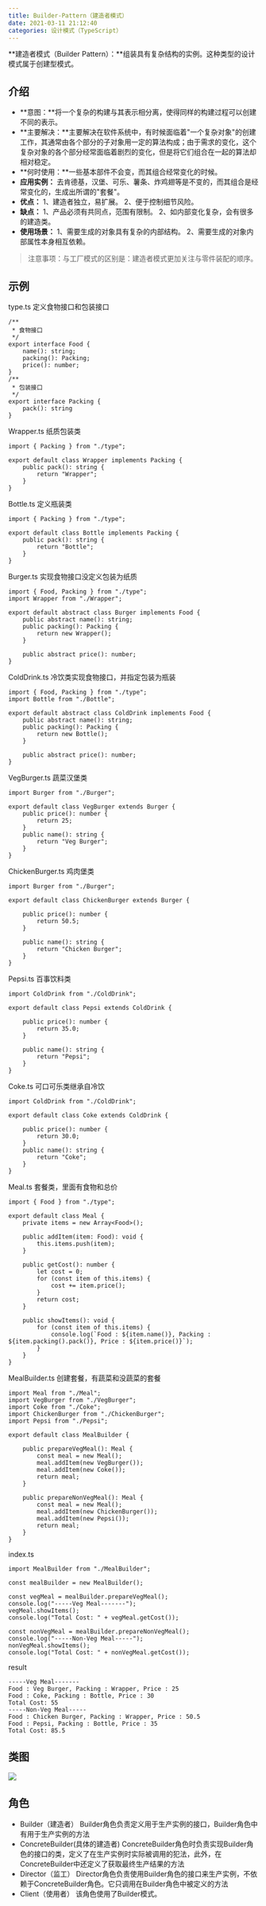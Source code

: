 ```yaml
---
title: Builder-Pattern（建造者模式）
date: 2021-03-11 21:12:40
categories: 设计模式（TypeScript）
---
```

**建造者模式（Builder Pattern）：**组装具有复杂结构的实例。这种类型的设计模式属于创建型模式。
## 介绍
- **意图：**将一个复杂的构建与其表示相分离，使得同样的构建过程可以创建不同的表示。
- **主要解决：**主要解决在软件系统中，有时候面临着"一个复杂对象"的创建工作，其通常由各个部分的子对象用一定的算法构成；由于需求的变化，这个复杂对象的各个部分经常面临着剧烈的变化，但是将它们组合在一起的算法却相对稳定。
- **何时使用：**一些基本部件不会变，而其组合经常变化的时候。
- **应用实例：** 去肯德基，汉堡、可乐、薯条、炸鸡翅等是不变的，而其组合是经常变化的，生成出所谓的"套餐"。
- **优点：**
 1、建造者独立，易扩展。
 2、便于控制细节风险。
- **缺点：**
 1、产品必须有共同点，范围有限制。 
2、如内部变化复杂，会有很多的建造类。
- **使用场景：**
 1、需要生成的对象具有复杂的内部结构。 
2、需要生成的对象内部属性本身相互依赖。

>注意事项：与工厂模式的区别是：建造者模式更加关注与零件装配的顺序。

## 示例
type.ts 定义食物接口和包装接口
```
/**
 * 食物接口
 */
export interface Food {
    name(): string;
    packing(): Packing;
    price(): number;
}
/**
 * 包装接口
 */
export interface Packing {
    pack(): string
}
```
Wrapper.ts 纸质包装类
```
import { Packing } from "./type";

export default class Wrapper implements Packing {
    public pack(): string {
        return "Wrapper";
    }
}
```
Bottle.ts 定义瓶装类
```
import { Packing } from "./type";

export default class Bottle implements Packing {
    public pack(): string {
        return "Bottle";
    }
}
```
Burger.ts 实现食物接口没定义包装为纸质
```
import { Food, Packing } from "./type";
import Wrapper from "./Wrapper";

export default abstract class Burger implements Food {
    public abstract name(): string;
    public packing(): Packing {
        return new Wrapper();
    }

    public abstract price(): number;
}
```
ColdDrink.ts 冷饮类实现食物接口，并指定包装为瓶装
```
import { Food, Packing } from "./type";
import Bottle from "./Bottle";

export default abstract class ColdDrink implements Food {
    public abstract name(): string;
    public packing(): Packing {
        return new Bottle();
    }

    public abstract price(): number;
}
```
VegBurger.ts 蔬菜汉堡类
```
import Burger from "./Burger";

export default class VegBurger extends Burger {
    public price(): number {
        return 25;
    }
    public name(): string {
        return "Veg Burger";
    }
}
```
ChickenBurger.ts 鸡肉堡类
```
import Burger from "./Burger";

export default class ChickenBurger extends Burger {

    public price(): number {
        return 50.5;
    }

    public name(): string {
        return "Chicken Burger";
    }
}
```
Pepsi.ts 百事饮料类
```
import ColdDrink from "./ColdDrink";

export default class Pepsi extends ColdDrink {

    public price(): number {
        return 35.0;
    }

    public name(): string {
        return "Pepsi";
    }
}
```
Coke.ts 可口可乐类继承自冷饮
```
import ColdDrink from "./ColdDrink";

export default class Coke extends ColdDrink {

    public price(): number {
        return 30.0;
    }
    public name(): string {
        return "Coke";
    }
}
```
Meal.ts 套餐类，里面有食物和总价
```
import { Food } from "./type";

export default class Meal {
    private items = new Array<Food>();

    public addItem(item: Food): void {
        this.items.push(item);
    }

    public getCost(): number {
        let cost = 0;
        for (const item of this.items) {
            cost += item.price();
        }
        return cost;
    }

    public showItems(): void {
        for (const item of this.items) {
            console.log(`Food : ${item.name()}, Packing : ${item.packing().pack()}, Price : ${item.price()}`);
        }
    }
}
```
MealBuilder.ts 创建套餐，有蔬菜和没蔬菜的套餐
```
import Meal from "./Meal";
import VegBurger from "./VegBurger";
import Coke from "./Coke";
import ChickenBurger from "./ChickenBurger";
import Pepsi from "./Pepsi";

export default class MealBuilder {

    public prepareVegMeal(): Meal {
        const meal = new Meal();
        meal.addItem(new VegBurger());
        meal.addItem(new Coke());
        return meal;
    }

    public prepareNonVegMeal(): Meal {
        const meal = new Meal();
        meal.addItem(new ChickenBurger());
        meal.addItem(new Pepsi());
        return meal;
    }
}
```
index.ts 
```
import MealBuilder from "./MealBuilder";

const mealBuilder = new MealBuilder();

const vegMeal = mealBuilder.prepareVegMeal();
console.log("-----Veg Meal-------");
vegMeal.showItems();
console.log("Total Cost: " + vegMeal.getCost());

const nonVegMeal = mealBuilder.prepareNonVegMeal();
console.log("-----Non-Veg Meal-----");
nonVegMeal.showItems();
console.log("Total Cost: " + nonVegMeal.getCost());
```
result
```
-----Veg Meal-------
Food : Veg Burger, Packing : Wrapper, Price : 25
Food : Coke, Packing : Bottle, Price : 30
Total Cost: 55
-----Non-Veg Meal-----
Food : Chicken Burger, Packing : Wrapper, Price : 50.5
Food : Pepsi, Packing : Bottle, Price : 35
Total Cost: 85.5
```
## 类图
![](https://upload-images.jianshu.io/upload_images/10024246-b5a8ab23b145195d.png?imageMogr2/auto-orient/strip%7CimageView2/2/w/1240)
## 角色
- Builder（建造者）
Builder角色负责定义用于生产实例的接口，Builder角色中有用于生产实例的方法
- ConcreteBuilder(具体的建造者)
ConcreteBuilder角色时负责实现Builder角色的接口的类，定义了在生产实例时实际被调用的犯法，此外，在ConcreteBuilder中还定义了获取最终生产结果的方法
- Director（监工）
Director角色负责使用Builder角色的接口来生产实例，不依赖于ConcreteBuilder角色。它只调用在Builder角色中被定义的方法
- Client（使用者）
该角色使用了Builder模式。
